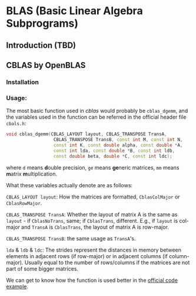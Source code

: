 # BLAS (Basic Linear Algebra Subprograms)

## Introduction (TBD)

## CBLAS by OpenBLAS

### Installation

### Usage:

The most basic function used in _cblas_ would probably be `cblas_dgemm`, and the variables used in the function can be referred in the official header file `cbals.h`:
```cpp
void cblas_dgemm(CBLAS_LAYOUT layout, CBLAS_TRANSPOSE TransA,
                  CBLAS_TRANSPOSE TransB, const int M, const int N,
                  const int K, const double alpha, const double *A,
                  const int lda, const double *B, const int ldb,
                  const double beta, double *C, const int ldc);
```
where `d` means **d**ouble precision, `ge` means **ge**neric matrices, `mm` means **m**atrix **m**ultiplication. 

What these variables actually denote are as follows:

`CBLAS_LAYOUT layout`: How the matrices are formatted, `CblasColMajor` or `CblasRowMajor`.

`CBLAS_TRANSPOSE TransA`: Whether the layout of matrix A is the same as `layout` - if `CblasNoTrans`, same; if `CblasTrans`, different. E.g., if `layout` is col-major and `TransA` is `CblasTrans`, the layout of matrix A is row-major.

`CBLAS_TRANSPOSE TransB`: the same usage as `TransA`'s.

`lda` & `ldb` & `ldc`: The strides represent the distances in memory between elements in adjacent rows (if row-major) or in adjacent columns (if column-major). Usually equal to the number of rows/columns if the matrices are not part of some bigger matrices.

We can get to know how the function is used better in the [official code example](https://github.com/xianyi/OpenBLAS/wiki/User-Manual). 



